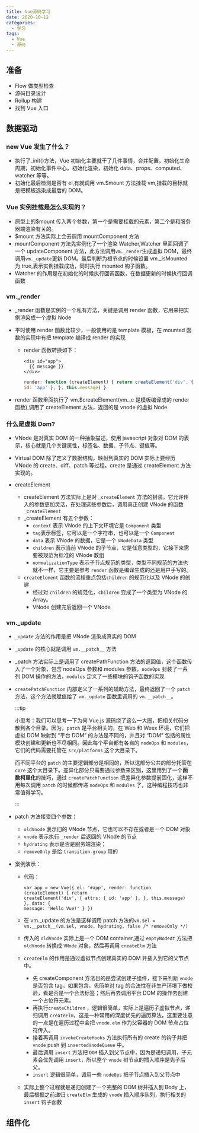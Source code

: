 ```yaml
---
title: Vue源码学习
date: 2020-10-12
categories:
  - 学习
tags:
  - Vue
  - 源码
---
```


## 准备

- Flow 做类型检查
- 源码目录设计
- Rollup 构建
- 找到 Vue 入口

## 数据驱动

### new Vue 发生了什么？

- 执行了\_init()方法，Vue 初始化主要就干了几件事情，合并配置，初始化生命周期，初始化事件中心，初始化渲染，初始化 data、props、computed、watcher 等等。
- 初始化最后检测是否有 el,有就调用 vm.\$mount 方法挂载 vm,挂载的目标就是把模板选染成最后的 DOM。

### Vue 实例挂载是怎么实现的？

- 原型上的\$mount 传入两个参数，第一个是需要挂载的元素，第二个是和服务器端渲染有关的。
- \$mount 方法实际上会去调用 mountComponent 方法
- mountComponent 方法先实例化了一个渲染 Watcher,Watcher 里面回调了一个 updateComponent 方法，此方法调用`vm._render`生成虚拟 DOM，最终调用`vm._update`更新 DOM。最后判断为根节点的时候设置 vm.\_isMounted 为 true,表示实例挂载成功，同时执行 mounted 钩子函数。
- Watcher 的作用是在初始化的时候执行回调函数，在数据更新的时候执行回调函数

### vm.\_render

- \_render 函数是实例的一个私有方法，关键是调用 render 函数，它用来把实例渲染成一个虚拟 Node

- 平时使用 render 函数比较少，一般使用的是 template 模板，在 mounted 函数的实现中有把 template 编译成 render 的实现

  - render 函数转换如下：

    ```vue
    <div id="app">
      {{ message }}
    </div>
    ```

    ```js
    render: function (createElement) { return createElement('div', { attrs: {
    id: 'app' }, }, this.message) }
    ```

- render 函数里面执行了 vm.\$createElement(vm.\_c 是模板编译成的 render 函数),调用了 createElement 方法，返回的是 vnode 的虚拟 Node

### 什么是虚拟 Dom?

- VNode 是对真实 DOM 的一种抽象描述，使用 javascript 对象对 DOM 的表示，核心就是几个关键属性，标签名、数据、子节点、键值等。
- Virtual DOM 除了定义了数据结构，映射到真实的 DOM 实际上要经历 VNode 的 create、diff、patch 等过程。create 是通过 createElement 方法实现的。

- createElement
  - createElement 方法实际上是对 `_createElement` 方法的封装，它允许传入的参数更加灵活，在处理这些参数后，调用真正创建 VNode 的函数 `_createElement`
  - \_createElement 有五个参数：
    - `context` 表示 VNode 的上下文环境它是 `Component` 类型
    - `tag`表示标签，它可以是一个字符串，也可以是一个 `Component`
    - `data` 表示 VNode 的数据，它是一个 `VNodeData` 类型
    - `children` 表示当前 VNode 的子节点，它是任意类型的，它接下来需要被规范为标准的 VNode 数组
    - `normalizationType` 表示子节点规范的类型，类型不同规范的方法也就不一样，它主要是参考 `render` 函数是编译生成的还是用户手写的。
  - `createElement` 函数的流程重点包括`children` 的规范化以及 VNode 的创建
    - 经过对 `children` 的规范化，`children` 变成了一个类型为 VNode 的 Array。
    - VNode 创建完后返回一个 VNode

### vm.\_update

- `_update` 方法的作用是把 VNode 渲染成真实的 DOM

- `_update` 的核心就是调用 `vm.__patch__` 方法

- \_patch 方法实际上是调用了 createPathFunction 方法的返回值，这个函数传入了一个对象，包含 nodeOps 参数和 modules 参数，`nodeOps` 封装了一系列 DOM 操作的方法，`modules` 定义了一些模块的钩子函数的实现

- `createPatchFunction` 内部定义了一系列的辅助方法，最终返回了一个 `patch` 方法，这个方法就赋值给了 `vm._update` 函数里调用的 `vm.__patch__`。

  :::tip

  小思考：我们可以思考一下为何 Vue.js 源码绕了这么一大圈，把相关代码分散到各个目录。因为，`patch` 是平台相关的，在 Web 和 Weex 环境，它们把虚拟 DOM 映射到 “平台 DOM” 的方法是不同的，并且对 “DOM” 包括的属性模块创建和更新也不尽相同。因此每个平台都有各自的 `nodeOps` 和 `modules`，它们的代码需要托管在 `src/platforms` 这个大目录下。

  而不同平台的 `patch` 的主要逻辑部分是相同的，所以这部分公共的部分托管在 `core` 这个大目录下。差异化部分只需要通过参数来区别，这里用到了一个**函数柯里化**的技巧，通过 `createPatchFunction` 把差异化参数提前固化，这样不用每次调用 `patch` 的时候都传递 `nodeOps` 和 `modules` 了，这种编程技巧也非常值得学习。

  :::

- patch 方法接受四个参数：

  - `oldVnode` 表示旧的 VNode 节点，它也可以不存在或者是一个 DOM 对象
  - `vnode` 表示执行 `_render` 后返回的 VNode 的节点
  - `hydrating` 表示是否是服务端渲染；
  - `removeOnly` 是给 `transition-group` 用的

- 案例演示：

  - 代码：

    ```vue
    var app = new Vue({ el: '#app', render: function (createElement) { return
    createElement('div', { attrs: { id: 'app' }, }, this.message) }, data: {
    message: 'Hello Vue!' } })
    ```

  - 在 vm.\_update 的方法是这样调用 patch 方法的`vm.$el = vm.__patch__(vm.$el, vnode, hydrating, false /* removeOnly */)`

  - 传入的 `oldVnode` 实际上是一个 DOM container,通过 `emptyNodeAt` 方法把 `oldVnode` 转换成 `VNode` 对象，然后再调用 `createElm` 方法

  - `createElm` 的作用是通过虚拟节点创建真实的 DOM 并插入到它的父节点中。

    - 先 createComponent 方法目的是尝试创建子组件，接下来判断 `vnode` 是否包含 tag，如果包含，先简单对 tag 的合法性在非生产环境下做校验，看是否是一个合法标签；然后再去调用平台 DOM 的操作去创建一个占位符元素。
    - 再执行`createChildren` ，逻辑很简单，实际上是遍历子虚拟节点，递归调用 `createElm`，这是一种常用的深度优先的遍历算法，这里要注意的一点是在遍历过程中会把 `vnode.elm` 作为父容器的 DOM 节点占位符传入。
    - 接着再调用 `invokeCreateHooks` 方法执行所有的 create 的钩子并把 `vnode` push 到 `insertedVnodeQueue` 中。
    - 最后调用 `insert` 方法把 `DOM` 插入到父节点中，因为是递归调用，子元素会优先调用 `insert`，所以整个 `vnode` 树节点的插入顺序是先子后父。
    - `insert` 逻辑很简单，调用一些 `nodeOps` 把子节点插入到父节点中

  - 实际上整个过程就是递归创建了一个完整的 DOM 树并插入到 Body 上，最后根据之前递归 `createElm` 生成的 `vnode` 插入顺序队列，执行相关的 `insert` 钩子函数

## 组件化
